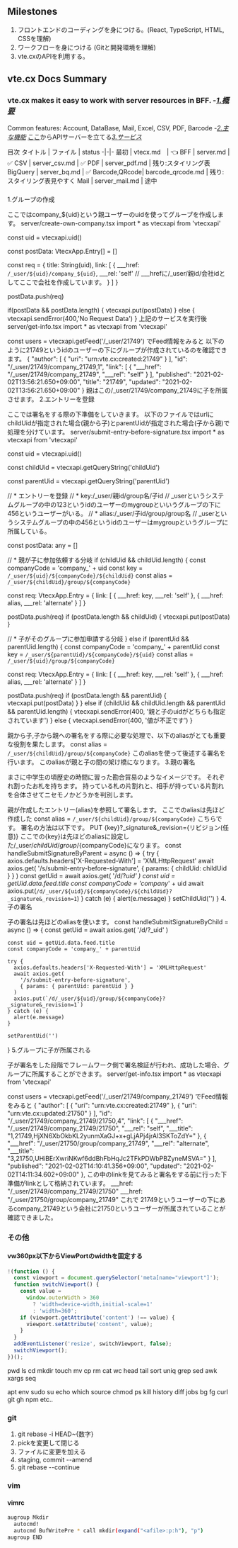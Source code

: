 ## Milestones
1. フロントエンドのコーディングを身につける。(React, TypeScript, HTML, CSSを理解)
2. ワークフローを身につける (Gitと開発環境を理解)
3. vte.cxのAPIを利用する。

## vte.cx Docs Summary
### vte.cx makes it easy to work with server resources in BFF. -[*1.概要*](https://vte.cx/documentation.html#index01)
Common features: Account, DataBase, Mail, Excel, CSV, PDF, Barcode -[*2.主な機能*](https://vte.cx/documentation.html#index02)
[ここ](https://qiita.com/stakezaki/items/e526ca061d8f004db7f5)からAPIサーバーを立てる[*3.サービス*](https://vte.cx/documentation.html#index03)

目次
タイトル | ファイル | status
-|-|-
最初 | vtecx.md　| 👈
BFF | server.md | ✅
CSV | server_csv.md | ✅
PDF | server_pdf.md | 残り:スタイリング表
BigQuery | server_bq.md | ✅
Barcode,QRcode| barcode_qrcode.md | 残り:スタイリング表見やすく
Mail | server_mail.md | 途中

###
1.グループの作成

ここではcompany_${uid}という親ユーザーのuidを使ってグループを作成します。
server/create-own-company.tsx
import * as vtecxapi from 'vtecxapi'

const uid = vtecxapi.uid()

const postData: VtecxApp.Entry[] = []

const req = {
  title: String(uid),
  link: [
    {
      ___href: `/_user/${uid}/company_${uid}`,
      ___rel: 'self'
// ___hrefに/_user/親id/会社idとしてここで会社を作成しています。
    }
  ]
}

postData.push(req)

if(postData && postData.length) {
  vtecxapi.put(postData)
} else {
  vtecxapi.sendError(400,'No Request Data')
}
上記のサービスを実行後
server/get-info.tsx
import * as vtecxapi from 'vtecxapi'

const users = vtecxapi.getFeed('/_user/21749')
でFeed情報をみると
以下のように21749というidのユーザーの下にグループが作成されているのを確認できます。
{
  "author": [
    {
      "uri": "urn:vte.cx:created:21749"
    }
  ],
  "id": "/_user/21749/company_21749,1",
  "link": [
    {
      "___href": "/_user/21749/company_21749",
      "___rel": "self"
    }
  ],
  "published": "2021-02-02T13:56:21.650+09:00",
  "title": "21749",
  "updated": "2021-02-02T13:56:21.650+09:00"
}
親はこの/_user/21749/company_21749に子を所属させます。
2.エントリーを登録

ここでは署名をする際の下準備をしていきます。
以下のファイルではurlにchildUidが指定された場合(親から子)とparentUidが指定された場合(子から親)で処理を分けています。
server/submit-entry-before-signature.tsx
import * as vtecxapi from 'vtecxapi'

const uid = vtecxapi.uid()

const childUid = vtecxapi.getQueryString('childUid')

const parentUid = vtecxapi.getQueryString('parentUid')

// * エントリーを登録
// * key:/_user/親id/group名/子id
// _userというシステムグループの中の123というidのユーザーのmygroupといいうグループの下に456というユーザーがいる。
// * alias:/_user/子id/group/group名
// _userというシステムグループの中の456というidのユーザーはmygroupというグループに所属している。

const postData: any = []

// * 親が子に参加依頼する分岐
if (childUid && childUid.length) {
  const companyCode = 'company_' + uid
  const key = `/_user/${uid}/${companyCode}/${childUid}`
  const alias = `/_user/${childUid}/group/${companyCode}`

  const req: VtecxApp.Entry = {
    link: [
      {
        ___href: key,
        ___rel: 'self'
      },
      {
        ___href: alias,
        ___rel: 'alternate'
      }
    ]
  }

  postData.push(req)
  if (postData.length && childUid) {
    vtecxapi.put(postData)
  }

// * 子がそのグループに参加申請する分岐
} else if (parentUid && parentUid.length) {
  const companyCode = 'company_' + parentUid
  const key = `/_user/${parentUid}/${companyCode}/${uid}`
  const alias = `/_user/${uid}/group/${companyCode}`

  const req: VtecxApp.Entry = {
    link: [
      {
        ___href: key,
        ___rel: 'self'
      },
      {
        ___href: alias,
        ___rel: 'alternate'
      }
    ]
  }

  postData.push(req)
  if (postData.length && parentUid) {
    vtecxapi.put(postData)
  }
} else if (childUid && childUid.length && parentUid && parentUid.length) {
  vtecxapi.sendError(400, '親と子のuidがどちらも指定されています')
} else {
  vtecxapi.sendError(400, '値が不正です')
}

親から子,子から親への署名をする際に必要な処理で、以下のaliasがとても重要な役割を果たします。
const alias = `/_user/${childUid}/group/${companyCode}`
このaliasを使って後述する署名を行います。
このaliasが親と子の間の架け橋になります。
3.親の署名

まさに中学生の頃歴史の時間に習った勘合貿易のようなイメージです。
それぞれ割ったお札を持ちます。
持っている札の片割れと、相手が持っている片割れを合体させてニセモノかどうかを判別します。

親が作成したエントリー(alias)を参照して署名します。
ここでのaliasは先ほど作成した
const alias = `/_user/${childUid}/group/${companyCode}`
こちらです。
署名の方法は以下です。
PUT {key}?_signature&_revision={リビジョン(任意)}
ここでの{key}は先ほどのaliasに設定した/_user/${childUid}/group/${companyCode}になります。
 const handleSubmitSignatureByParent = async () => {
    try { axios.defaults.headers['X-Requested-With'] = 'XMLHttpRequest'
      await axios.get(
        '/s/submit-entry-before-signature',
        { params: { childUid: childUid } }
      )
      const getUid = await axios.get(
        '/d/?_uid'
      )
      const uid = getUid.data.feed.title
      const companyCode = 'company_' + uid
      await axios.put(`/d/_user/${uid}/${companyCode}/${childUid}?_signature&_revision=1`)
    } catch (e) {
      alert(e.message)
    }
    setChildUid('')
  }
4.子の署名

子の署名は先ほどのaliasを使います。
const handleSubmitSignatureByChild = async () => {
    const getUid = await axios.get(
      '/d/?_uid'
    )

    const uid = getUid.data.feed.title
    const companyCode = 'company_' + parentUid

    try {
      axios.defaults.headers['X-Requested-With'] = 'XMLHttpRequest'
      await axios.get(
        '/s/submit-entry-before-signature',
        { params: { parentUid: parentUid } }
      )
      axios.put(`/d/_user/${uid}/group/${companyCode}?_signature&_revision=1`)
    } catch (e) {
      alert(e.message)
    }

    setParentUid('')
  }
5.グループに子が所属される

子が署名をした段階でフレームワーク側で署名検証が行われ、成功した場合、グループに所属することができます。
server/get-info.tsx
import * as vtecxapi from 'vtecxapi'

const users = vtecxapi.getFeed('/_user/21749/company_21749')
でFeed情報をみると
{
  "author": [
    {
      "uri": "urn:vte.cx:created:21749"
    },
    {
      "uri": "urn:vte.cx:updated:21750"
    }
  ],
  "id": "/_user/21749/company_21749/21750,4",
  "link": [
    {
      "___href": "/_user/21749/company_21749/21750",
      "___rel": "self",
      "___title": "1,21749,HjXN6XbOkbKL2yunmXaGJ+x+gLjAPj4jrAl3SKToZdY="
    },
    {
      "___href": "/_user/21750/group/company_21749",
      "___rel": "alternate",
      "___title": "3,21750,UHiBErXwriNKwf6ddBhFbHqJc2TFkPDWbPBZyneMSVA="
    }
  ],
  "published": "2021-02-02T14:10:41.356+09:00",
  "updated": "2021-02-02T14:11:34.602+09:00"
},
この中のlinkを見てみると署名をする前に行った下準備がlinkとして格納されています。
___href: "/_user/21749/company_21749/21750"
___href: "/_user/21750/group/company_21749"
これで
21749というユーザーの下にあるcompany_21749という会社に21750というユーザーが所属されていることが確認できました。

### その他
#### vw360px以下からViewPortのwidthを固定する
```js
!(function () {
  const viewport = document.querySelector('meta[name="viewport"]');
  function switchViewport() {
    const value =
      window.outerWidth > 360
        ? 'width=device-width,initial-scale=1'
        : 'width=360';
    if (viewport.getAttribute('content') !== value) {
      viewport.setAttribute('content', value);
    }
  }
  addEventListener('resize', switchViewport, false);
  switchViewport();
})();
```
pwd
ls
cd
mkdir
touch
mv
cp
rm
cat
wc
head
tail
sort
uniq
grep
sed
awk
xargs
seq
> >>
apt
env
sudo
su
echo
which
source
chmod
ps
kill
history
diff
jobs
bg
fg
curl
git
gh
npm etc..


### git

1. git rebase -i HEAD~{数字}
2. pickを変更して閉じる
3. ファイルに変更を加える
4. staging, commit --amend
5. git rebase --continue

### vim
#### vimrc
```bash
augroup Mkdir
  autocmd!
  autocmd BufWritePre * call mkdir(expand("<afile>:p:h"), "p")
augroup END
```